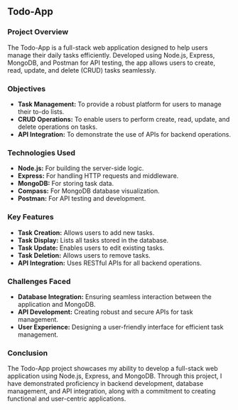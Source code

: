 ## Todo-App

### Project Overview
The Todo-App is a full-stack web application designed to help users manage their daily tasks efficiently. Developed using Node.js, Express, MongoDB, and Postman for API testing, the app allows users to create, read, update, and delete (CRUD) tasks seamlessly.

### Objectives
- **Task Management:** To provide a robust platform for users to manage their to-do lists.
- **CRUD Operations:** To enable users to perform create, read, update, and delete operations on tasks.
- **API Integration:** To demonstrate the use of APIs for backend operations.

### Technologies Used
- **Node.js:** For building the server-side logic.
- **Express:** For handling HTTP requests and middleware.
- **MongoDB:** For storing task data.
- **Compass:** For MongoDB database visualization.
- **Postman:** For API testing and development.

### Key Features
- **Task Creation:** Allows users to add new tasks.
- **Task Display:** Lists all tasks stored in the database.
- **Task Update:** Enables users to edit existing tasks.
- **Task Deletion:** Allows users to remove tasks.
- **API Integration:** Uses RESTful APIs for all backend operations.

### Challenges Faced
- **Database Integration:** Ensuring seamless interaction between the application and MongoDB.
- **API Development:** Creating robust and secure APIs for task management.
- **User Experience:** Designing a user-friendly interface for efficient task management.

### Conclusion
The Todo-App project showcases my ability to develop a full-stack web application using Node.js, Express, and MongoDB. Through this project, I have demonstrated proficiency in backend development, database management, and API integration, along with a commitment to creating functional and user-centric applications.
